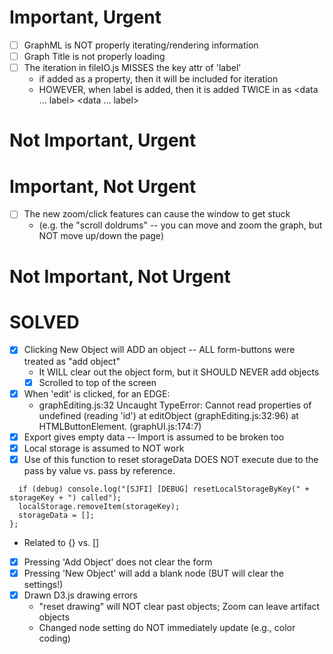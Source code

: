 Important, Urgent
=================
- [ ] GraphML is NOT properly iterating/rendering information
- [ ] Graph Title is not properly loading
- [ ] The iteration in fileIO.js MISSES the key attr of 'label'
  - if added as a property, then it will be included for iteration
  - HOWEVER, when label is added, then it is added TWICE in <node> as <data ... label> <data ... label>


Not Important, Urgent
=====================


Important, Not Urgent
=====================
- [ ] The new zoom/click features can cause the window to get stuck
  - (e.g. the "scroll doldrums" -- you can move and zoom the graph, but NOT move up/down the page)

Not Important, Not Urgent
=========================


SOLVED
======
- [X] Clicking New Object will ADD an object -- ALL form-buttons were treated as "add object"
  - It WILL clear out the object form, but it SHOULD NEVER add objects
  - [X] Scrolled to top of the screen
- [X] When 'edit' is clicked, for an EDGE:
  - graphEditing.js:32 Uncaught TypeError: Cannot read properties of undefined (reading 'id')
    at editObject (graphEditing.js:32:96)
    at HTMLButtonElement.<anonymous> (graphUI.js:174:7)
- [X] Export gives empty data -- Import is assumed to be broken too
- [X] Local storage is assumed to NOT work
- [X] Use of this function to reset storageData DOES NOT execute due to the pass by value vs. pass by reference.
```window.resetLocalStorageByKey = function(storageKey, storageData, debug = false) {
  if (debug) console.log("[SJFI] [DEBUG] resetLocalStorageByKey(" + storageKey + ") called");
  localStorage.removeItem(storageKey);
  storageData = [];
};
```
  - Related to {} vs. []
- [X] Pressing 'Add Object' does not clear the form
- [X] Pressing 'New Object' will add a blank node (BUT will clear the settings!)
- [X] Drawn D3.js drawing errors
  - "reset drawing" will NOT clear past objects; Zoom can leave artifact objects
  - Changed node setting do NOT immediately update (e.g., color coding)

